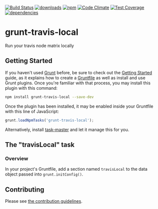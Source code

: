 [![Build Status](https://travis-ci.org/tandrewnichols/grunt-travis-local.png)](https://travis-ci.org/tandrewnichols/grunt-travis-local) [![downloads](http://img.shields.io/npm/dm/grunt-travis-local.svg)](https://npmjs.org/package/grunt-travis-local) [![npm](http://img.shields.io/npm/v/grunt-travis-local.svg)](https://npmjs.org/package/grunt-travis-local) [![Code Climate](https://codeclimate.com/github/tandrewnichols/grunt-travis-local/badges/gpa.svg)](https://codeclimate.com/github/tandrewnichols/grunt-travis-local) [![Test Coverage](https://codeclimate.com/github/tandrewnichols/grunt-travis-local/badges/coverage.svg)](https://codeclimate.com/github/tandrewnichols/grunt-travis-local) [![dependencies](https://david-dm.org/tandrewnichols/grunt-travis-local.png)](https://david-dm.org/tandrewnichols/grunt-travis-local)

# grunt-travis-local

Run your travis node matrix locally

## Getting Started

If you haven't used [Grunt](http://gruntjs.com/) before, be sure to check out the [Getting Started](http://gruntjs.com/getting-started) guide, as it explains how to create a [Gruntfile](http://gruntjs.com/sample-gruntfile) as well as install and use Grunt plugins. Once you're familiar with that process, you may install this plugin with this command:

```bash
npm install grunt-travis-local --save-dev
```

Once the plugin has been installed, it may be enabled inside your Gruntfile with this line of JavaScript:

```javascript
grunt.loadNpmTasks('grunt-travis-local');
```

Alternatively, install [task-master](http://github.com/tandrewnichols/task-master) and let it manage this for you.

## The "travisLocal" task

### Overview

In your project's Gruntfile, add a section named `travisLocal` to the data object passed into `grunt.initConfig()`.


## Contributing

Please see [the contribution guidelines](CONTRIBUTING.md).
